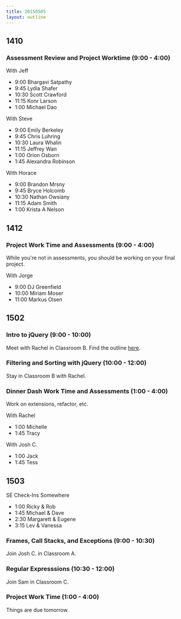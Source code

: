 ```yaml
---
title: 20150505
layout: outline
---
```


## 1410

### Assessment Review and Project Worktime (9:00 - 4:00)

With Jeff

* 9:00 Bhargavi Satpathy
* 9:45 Lydia Shafer
* 10:30 Scott Crawford
* 11:15 Konr Larson
* 1:00 Michael Dao

With Steve

* 9:00 Emily Berkeley
* 9:45 Chris Luhring
* 10:30 Laura Whalin
* 11:15 Jeffrey Wan
* 1:00 Orion Osborn
* 1:45 Alexandra Robinson

With Horace

* 9:00 Brandon Mrsny
* 9:45 Bryce Holcomb
* 10:30 Nathan Owsiany
* 11:15 Adam Smith
* 1:00 Krista A Nelson

## 1412

### Project Work Time and Assessments (9:00 - 4:00)

While you're not in assessments, you should be working on your final project. 

With Jorge

* 9:00 DJ Greenfield
* 10:00 Miriam Moser
* 11:00 Markus Olsen

## 1502

### Intro to jQuery (9:00 - 10:00)

Meet with Rachel in Classroom B. Find the outline [here](https://github.com/turingschool/lesson_plans/blob/master/ruby_02-web_applications_with_ruby/introduction_to_jquery.markdown).

### Filtering and Sorting with jQuery (10:00 - 12:00)

Stay in Classroom B with Rachel.

### Dinner Dash Work Time and Assessments (1:00 - 4:00)

Work on extensions, refactor, etc. 

With Rachel

* 1:00 Michelle
* 1:45 Tracy

With Josh C.

* 1:00 Jack
* 1:45 Tess

## 1503

SE Check-Ins Somewhere

* 1:00 Ricky & Rob
* 1:45 Michael & Dave
* 2:30 Margarett & Eugene
* 3:15 Lev & Vanessa


### Frames, Call Stacks, and Exceptions (9:00 - 10:30)

Join Josh C. in Classroom A.

### Regular Expresssions (10:30 - 12:00)

Join Sam in Classroom C.

### Project Work Time (1:00 - 4:00)

Things are due tomorrow. 
